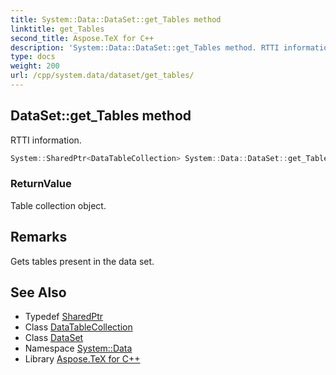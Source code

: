 ```yaml
---
title: System::Data::DataSet::get_Tables method
linktitle: get_Tables
second_title: Aspose.TeX for C++
description: 'System::Data::DataSet::get_Tables method. RTTI information in C++.'
type: docs
weight: 200
url: /cpp/system.data/dataset/get_tables/
---
```

## DataSet::get_Tables method


RTTI information.

```cpp
System::SharedPtr<DataTableCollection> System::Data::DataSet::get_Tables()
```


### ReturnValue

Table collection object.
## Remarks


Gets tables present in the data set. 
## See Also

* Typedef [SharedPtr](../../../system/sharedptr/)
* Class [DataTableCollection](../../datatablecollection/)
* Class [DataSet](../)
* Namespace [System::Data](../../)
* Library [Aspose.TeX for C++](../../../)
